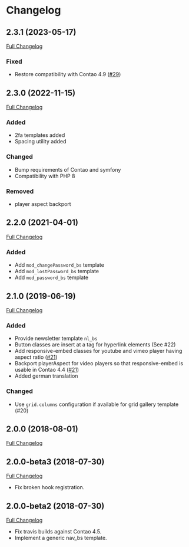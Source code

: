 
Changelog
=========

2.3.1 (2023-05-17)
------------------

[Full Changelog](https://github.com/contao-bootstrap/templates/compare/2.3.0...2.3.1)

### Fixed

 - Restore compatibility with Contao 4.9 ([#29](https://github.com/contao-bootstrap/templates/issues/29))

2.3.0 (2022-11-15)
------------------

[Full Changelog](https://github.com/contao-bootstrap/templates/compare/2.2.0...2.3.0)

### Added

 - 2fa templates added
 - Spacing utility added

### Changed

 - Bump requirements of Contao and symfony
 - Compatibility with PHP 8

### Removed

 - player aspect backport

2.2.0 (2021-04-01)
------------------

[Full Changelog](https://github.com/contao-bootstrap/templates/compare/2.1.0...2.2.0)

### Added

 - Add `mod_changePassword_bs` template
 - Add `mod_lostPassword_bs` template
 - Add `mod_password_bs` template

2.1.0 (2019-06-19)
------------------

[Full Changelog](https://github.com/contao-bootstrap/templates/compare/2.0.0...2.1.0)

### Added

 - Provide newsletter template `nl_bs`
 - Button classes are insert at a tag for hyperlink elements (See #22)
 - Add responsive-embed classes for youtube and vimeo player having aspect ratio ([#21](https://github.com/contao-bootstrap/templates/issues/21))
 - Backport playerAspect for video players so that responsive-embed is usable in Contao 4.4 ([#21](https://github.com/contao-bootstrap/templates/issues/21))
 - Added german translation

### Changed

 - Use `grid.columns` configuration if available for grid gallery template (#20)

2.0.0 (2018-08-01)
------------------

[Full Changelog](https://github.com/contao-bootstrap/templates/compare/2.0.0-beta3...2.0.0)

2.0.0-beta3 (2018-07-30)
------------------------

[Full Changelog](https://github.com/contao-bootstrap/templates/compare/2.0.0-beta2...2.0.0-beta3)

 - Fix broken hook registration.


2.0.0-beta2 (2018-07-30)
------------------------

[Full Changelog](https://github.com/contao-bootstrap/templates/compare/2.0.0-beta1...2.0.0-beta2)

 - Fix travis builds against Contao 4.5.
 - Implement a generic nav_bs template.
